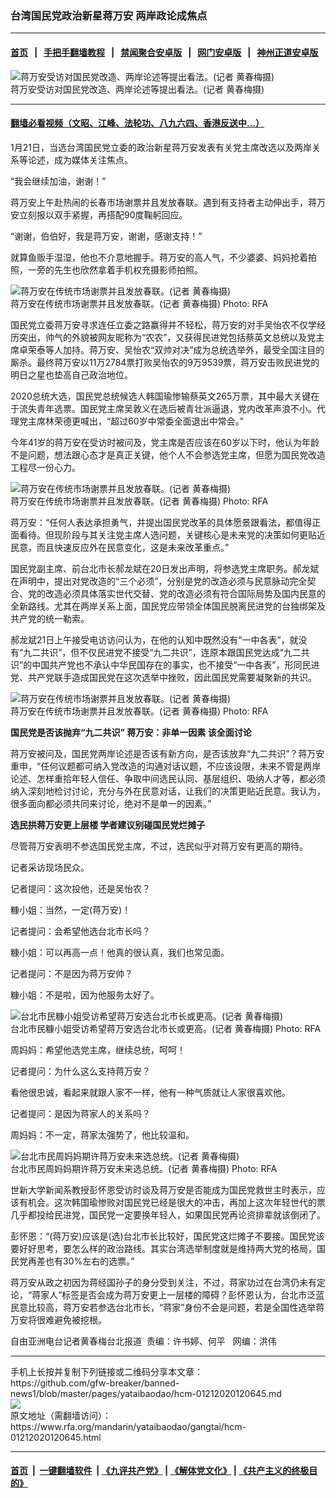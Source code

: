 ### 台湾国民党政治新星蒋万安  两岸政论成焦点
------------------------

#### [首页](https://github.com/gfw-breaker/banned-news1/blob/master/README.md) &nbsp;&nbsp;|&nbsp;&nbsp; [手把手翻墙教程](https://github.com/gfw-breaker/guides/wiki) &nbsp;&nbsp;|&nbsp;&nbsp; [禁闻聚合安卓版](https://github.com/gfw-breaker/bn-android) &nbsp;&nbsp;|&nbsp;&nbsp; [网门安卓版](https://github.com/oGate2/oGate) &nbsp;&nbsp;|&nbsp;&nbsp; [神州正道安卓版](https://github.com/SzzdOgate/update) 



<div id="headerimg">
 <img alt="蒋万安受访对国民党改造、两岸论述等提出看法。(记者 黄春梅摄)" src="https://www.rfa.org/mandarin/yataibaodao/gangtai/hcm-01212020120645.html/8523842c5b890121.jpg/@@images/affb95ee-b5df-4542-9534-6fe2b9660b68.jpeg" title="蒋万安受访对国民党改造、两岸论述等提出看法。(记者 黄春梅摄)"/>
 <div id="headerimgcontents">
  <div id="headerimgcaption">
   <span>
    蒋万安受访对国民党改造、两岸论述等提出看法。(记者 黄春梅摄)
   </span>
   <!-- zoomattribute -->
  </div>
  <!-- headerimgcaption -->
 </div>
 <!-- headerimagecontents -->
</div>

<hr/>


#### [翻墙必看视频（文昭、江峰、法轮功、八九六四、香港反送中...）](https://github.com/gfw-breaker/banned-news1/blob/master/pages/link3.md)

<div id="storytext">
 <div>
  <div class="slot_header">
  </div>
 </div>
 <p>
  1月21日，当选台湾国民党立委的政治新星蒋万安发表有关党主席改选以及两岸关系等论述，成为媒体关注焦点。
 </p>
 <p>
 </p>
 <p>
 </p>
 <p>
  “我会继续加油，谢谢！”
 </p>
 <p>
  蒋万安上午赴热闹的长春市场谢票并且发放春联。遇到有支持者主动伸出手，蒋万安立刻报以双手紧握，再搭配90度鞠躬回应。
 </p>
 <p>
  “谢谢，伯伯好，我是蒋万安，谢谢，感谢支持！”
 </p>
 <p>
  就算鱼贩手湿湿，他也不介意地握手。蒋万安的高人气，不少婆婆、妈妈抢着拍照，一旁的先生也欣然拿着手机权充摄影师拍照。
 </p>
 <p>
  <div class="image-inline captioned" style="width:630px;">
   <div style="width:630px;">
    <img alt="蒋万安在传统市场谢票并且发放春联。(记者 黄春梅摄)" src="https://www.rfa.org/mandarin/yataibaodao/gangtai/hcm-01212020120645.html/8523842c5b898b1d79684e00.jpg" title="蒋万安在传统市场谢票并且发放春联。(记者 黄春梅摄)"/>
   </div>
   <div class="image-caption">
    <span style="width:630px;">
     蒋万安在传统市场谢票并且发放春联。(记者 黄春梅摄)
    </span>
    <span class="copyright">
     Photo: RFA
    </span>
   </div>
  </div>
 </p>
 <p>
  国民党立委蒋万安寻求连任立委之路赢得并不轻松，蒋万安的对手吴怡农不仅学经历突出，帅气的外貌被网友昵称为“农农”，又获得民进党包括蔡英文总统以及党主席卓荣泰等人加持。蒋万安、吴怡农“双帅对决”成为总统选举外，最受全国注目的厮杀。最终蒋万安以11万2784票打败吴怡农的9万9539票，蒋万安击败民进党的明日之星也垫高自己政治地位。
 </p>
 <p>
  2020总统大选，国民党总统候选人韩国瑜惨输蔡英文265万票，其中最大关键在于流失青年选票。国民党主席吴敦义在选后被青壮派逼退，党内改革声浪不小。代理党主席林荣德更喊出，“超过60岁中常委全面退出中常会。”
 </p>
 <p>
  今年41岁的蒋万安在受访时被问及，党主席是否应该在60岁以下时，他认为年龄不是问题，想法跟心态才是真正关键，他个人不会参选党主席，但愿为国民党改造工程尽一份心力。
 </p>
 <p>
  <div class="image-inline captioned" style="width:640px;">
   <div style="width:640px;">
    <img alt="蒋万安在传统市场谢票并且发放春联。(记者 黄春梅摄)" src="https://www.rfa.org/mandarin/yataibaodao/gangtai/hcm-01212020120645.html/8523842c5b8963e1624b4e8c.jpg" title="蒋万安在传统市场谢票并且发放春联。(记者 黄春梅摄)"/>
   </div>
   <div class="image-caption">
    <span style="width:640px;">
     蒋万安在传统市场谢票并且发放春联。(记者 黄春梅摄)
    </span>
    <span class="copyright">
     Photo: RFA
    </span>
   </div>
  </div>
 </p>
 <p>
  蒋万安：“任何人表达承担勇气，并提出国民党改革的具体愿景跟看法，都值得正面看待。但现阶段与其关注党主席人选问题，关键核心是未来党的决策如何更贴近民意，而且快速反应外在民意变化，这是未来改革重点。”
 </p>
 <p>
  国民党副主席、前台北市长郝龙斌在20日发出声明，将参选党主席职务。郝龙斌在声明中，提出对党改造的“三个必须”，分别是党的改造必须与民意脉动完全契合、党的改造必须具体落实世代交替、党的改造必须有符合国际局势及国内民意的全新路线。尤其在两岸关系上面，国民党应带领全体国民脱离民进党的台独绑架及共产党的统一勒索。
 </p>
 <p>
  郝龙斌21日上午接受电访访问认为，在他的认知中既然没有“一中各表”，就没有“九二共识”，但不仅民进党不接受“九二共识”，连原本跟国民党达成“九二共识”的中国共产党也不承认中华民国存在的事实，也不接受“一中各表”，形同民进党、共产党联手造成国民党在这次选举中挫败，因此国民党需要凝聚新的共识。
 </p>
 <p>
  <div class="image-inline captioned" style="width:630px;">
   <div style="width:630px;">
    <img alt="蒋万安在传统市场谢票并且发放春联。(记者 黄春梅摄)" src="https://www.rfa.org/mandarin/yataibaodao/gangtai/hcm-01212020120645.html/8523842c5b894e09.jpg" title="蒋万安在传统市场谢票并且发放春联。(记者 黄春梅摄)"/>
   </div>
   <div class="image-caption">
    <span style="width:630px;">
     蒋万安在传统市场谢票并且发放春联。(记者 黄春梅摄)
    </span>
    <span class="copyright">
     Photo: RFA
    </span>
   </div>
  </div>
 </p>
 <p>
  <b>
   国民党是否该抛弃“九二共识” 蒋万安：非单一因素 该全面讨论
  </b>
 </p>
 <p>
  蒋万安被问及，国民党两岸论述是否该有新方向，是否该放弃“九二共识”？蒋万安重申，“任何议题都可纳入党改造的沟通对话议题，不应该设限，未来不管是两岸论述、怎样重拾年轻人信任、争取中间选民认同、基层组织、吸纳人才等，都必须纳入深刻地检讨讨论，充分与外在民意对话，让我们的决策更贴近民意。我认为，很多面向都必须共同来讨论，绝对不是单一的因素。”
 </p>
 <p>
  <b>
   选民拱蒋万安更上层楼 学者建议别碰国民党烂摊子
  </b>
 </p>
 <p>
  尽管蒋万安表明不参选国民党主席，不过，选民似乎对蒋万安有更高的期待。
 </p>
 <p>
 </p>
 <p>
  记者采访现场民众。
 </p>
 <p>
  记者提问：这次投他，还是吴怡农？
 </p>
 <p>
  糠小姐：当然，一定(蒋万安)！
 </p>
 <p>
  记者提问：会希望他选台北市长吗？
 </p>
 <p>
  糠小姐：可以再高一点！他真的很认真，我们也常见面。
 </p>
 <p>
  记者提问：不是因为蒋万安帅？
 </p>
 <p>
  糠小姐：不是啦，因为他服务太好了。
 </p>
 <p>
  <div class="image-inline captioned" style="width:640px;">
   <div style="width:640px;">
    <img alt="台北市民糠小姐受访希望蒋万安选台北市长或更高。(记者 黄春梅摄)" src="https://www.rfa.org/mandarin/yataibaodao/gangtai/hcm-01212020120645.html/7ce05c0f59d0.jpg" title="台北市民糠小姐受访希望蒋万安选台北市长或更高。(记者 黄春梅摄)"/>
   </div>
   <div class="image-caption">
    <span style="width:640px;">
     台北市民糠小姐受访希望蒋万安选台北市长或更高。(记者 黄春梅摄)
    </span>
    <span class="copyright">
     Photo: RFA
    </span>
   </div>
  </div>
 </p>
 <p>
  周妈妈：希望他选党主席，继续总统，呵呵！
 </p>
 <p>
  记者提问：为什么这么支持蒋万安？
 </p>
 <p>
  看他很忠诚，看起来就跟人家不一样，他有一种气质就让人家很喜欢他。
 </p>
 <p>
  记者提问：是因为蒋家人的关系吗？
 </p>
 <p>
  周妈妈：不一定，蒋家太强势了，他比较温和。
 </p>
 <p>
  <div class="image-inline captioned" style="width:640px;">
   <div style="width:640px;">
    <img alt="台北市民周妈妈期许蒋万安未来选总统。(记者 黄春梅摄)" src="https://www.rfa.org/mandarin/yataibaodao/gangtai/hcm-01212020120645.html/54685abd5abd.jpg" title="台北市民周妈妈期许蒋万安未来选总统。(记者 黄春梅摄)"/>
   </div>
   <div class="image-caption">
    <span style="width:640px;">
     台北市民周妈妈期许蒋万安未来选总统。(记者 黄春梅摄)
    </span>
    <span class="copyright">
     Photo: RFA
    </span>
   </div>
  </div>
 </p>
 <p>
  世新大学新闻系教授彭怀恩受访时谈及蒋万安是否能成为国民党救世主时表示，应该有机会。这次韩国瑜惨败对国民党已经是很大的冲击，再加上这次年轻世代的票几乎都投给民进党，国民党一定要换年轻人，如果国民党再论资排辈就该倒闭了。
 </p>
 <p>
  彭怀恩：“(蒋万安)应该是(选)台北市长比较好，国民党这烂摊子不要接。国民党该要好好思考，要怎么样的政治路线。其实台湾选举制度就是维持两大党的格局，国民党再差也有30%左右的选票。”
 </p>
 <p>
  蒋万安从政之初因为蒋经国孙子的身分受到关注，不过，蒋家功过在台湾仍未有定论，“蒋家人”标签是否会成为蒋万安更上一层楼的障碍？彭怀恩认为，台北市泛蓝民意比较高，蒋万安若参选台北市长，“蒋家”身份不会是问题，若是全国性选举蒋万安将很难避免被挖根。
 </p>
 <p>
 </p>
 <p>
  自由亚洲电台记者黄春梅台北报道  责编：许书婷、何平   网编：洪伟
 </p>
</div>

<hr/>
手机上长按并复制下列链接或二维码分享本文章：<br/>
https://github.com/gfw-breaker/banned-news1/blob/master/pages/yataibaodao/hcm-01212020120645.md <br/>
<a href='https://github.com/gfw-breaker/banned-news1/blob/master/pages/yataibaodao/hcm-01212020120645.md'><img src='https://github.com/gfw-breaker/banned-news1/blob/master/pages/yataibaodao/hcm-01212020120645.md.png'/></a> <br/>
原文地址（需翻墙访问）：https://www.rfa.org/mandarin/yataibaodao/gangtai/hcm-01212020120645.html


------------------------
#### [首页](https://github.com/gfw-breaker/banned-news1/blob/master/README.md) &nbsp;|&nbsp; [一键翻墙软件](https://github.com/gfw-breaker/nogfw/blob/master/README.md) &nbsp;| [《九评共产党》](https://github.com/gfw-breaker/9ping.md/blob/master/README.md#九评之一评共产党是什么) | [《解体党文化》](https://github.com/gfw-breaker/jtdwh.md/blob/master/README.md) | [《共产主义的终极目的》](https://github.com/gfw-breaker/gczydzjmd.md/blob/master/README.md)


<img src='http://gfw-breaker.win/banned-news/pages/yataibaodao/hcm-01212020120645.md' width='0px' height='0px'/>